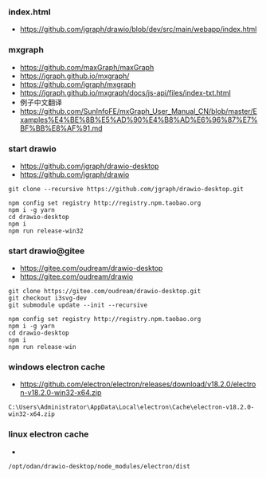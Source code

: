 

### index.html
- https://github.com/jgraph/drawio/blob/dev/src/main/webapp/index.html


### mxgraph
- https://github.com/maxGraph/maxGraph
- https://jgraph.github.io/mxgraph/
- https://github.com/jgraph/mxgraph
- https://jgraph.github.io/mxgraph/docs/js-api/files/index-txt.html
- 例子中文翻译
- https://github.com/SunInfoFE/mxGraph_User_Manual_CN/blob/master/Examples%E4%BE%8B%E5%AD%90%E4%B8%AD%E6%96%87%E7%BF%BB%E8%AF%91.md

### start drawio
- https://github.com/jgraph/drawio-desktop
- https://github.com/jgraph/drawio
```shell
git clone --recursive https://github.com/jgraph/drawio-desktop.git

npm config set registry http://registry.npm.taobao.org
npm i -g yarn
cd drawio-desktop
npm i
npm run release-win32
```

### start drawio@gitee
- https://gitee.com/oudream/drawio-desktop
- https://gitee.com/oudream/drawio
```shell
git clone https://gitee.com/oudream/drawio-desktop.git
git checkout i3svg-dev
git submodule update --init --recursive

npm config set registry http://registry.npm.taobao.org
npm i -g yarn
cd drawio-desktop
npm i
npm run release-win
```

### windows electron cache
- https://github.com/electron/electron/releases/download/v18.2.0/electron-v18.2.0-win32-x64.zip
```shell
C:\Users\Administrator\AppData\Local\electron\Cache\electron-v18.2.0-win32-x64.zip
```

### linux electron cache
-
```shell
/opt/odan/drawio-desktop/node_modules/electron/dist
```